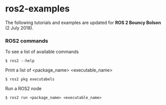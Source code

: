 # ros2-examples

The following tutorials and examples are updated for **ROS 2 Bouncy Bolson** (2 July 2018).


### ROS2 commands

To see a list of available commands

    $ ros2 --help

Print a list of <package_name> <executable_name>

    $ ros2 pkg executabels

Run a ROS2 node

    $ ros2 run <package_name> <executable_name>


